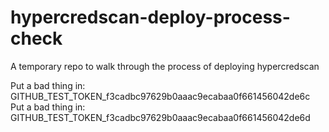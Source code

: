 # hypercredscan-deploy-process-check
A temporary repo to walk through the process of deploying hypercredscan

Put a bad thing in: GITHUB_TEST_TOKEN_f3cadbc97629b0aaac9ecabaa0f661456042de6c
Put a bad thing in: GITHUB_TEST_TOKEN_f3cadbc97629b0aaac9ecabaa0f661456042de6d
